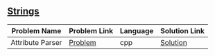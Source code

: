 ## [Strings](https://www.hackerrank.com/domains/cpp/cpp-strings)

Problem Name|Problem Link|Language|Solution Link
---|---|---|---
Attribute Parser|[Problem](https://www.hackerrank.com/challenges/attribute-parser/problem)|cpp|[Solution](./attribute-parser.cpp)
